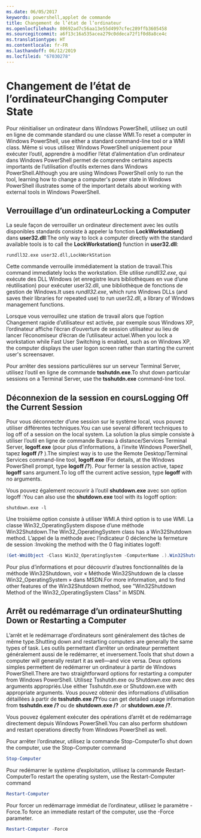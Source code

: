 ```yaml
---
ms.date: 06/05/2017
keywords: powershell,applet de commande
title: Changement de l’état de l’ordinateur
ms.openlocfilehash: 80692ad7c56aa13e55d4997cfec289ffb3605458
ms.sourcegitcommit: a6f13c16a535acea279c0ddeca72f1f0d8a8ce4c
ms.translationtype: HT
ms.contentlocale: fr-FR
ms.lasthandoff: 06/12/2019
ms.locfileid: "67030278"
---
```

# <a name="changing-computer-state"></a><span data-ttu-id="04c24-103">Changement de l’état de l’ordinateur</span><span class="sxs-lookup"><span data-stu-id="04c24-103">Changing Computer State</span></span>

<span data-ttu-id="04c24-104">Pour réinitialiser un ordinateur dans Windows PowerShell, utilisez un outil en ligne de commande standard ou une classe WMI.</span><span class="sxs-lookup"><span data-stu-id="04c24-104">To reset a computer in Windows PowerShell, use either a standard command-line tool or a WMI class.</span></span> <span data-ttu-id="04c24-105">Même si vous utilisez Windows PowerShell uniquement pour exécuter l’outil, apprendre à modifier l’état d’alimentation d’un ordinateur dans Windows PowerShell permet de comprendre certains aspects importants de l’utilisation d’outils externes dans Windows PowerShell.</span><span class="sxs-lookup"><span data-stu-id="04c24-105">Although you are using Windows PowerShell only to run the tool, learning how to change a computer's power state in Windows PowerShell illustrates some of the important details about working with external tools in Windows PowerShell.</span></span>

## <a name="locking-a-computer"></a><span data-ttu-id="04c24-106">Verrouillage d’un ordinateur</span><span class="sxs-lookup"><span data-stu-id="04c24-106">Locking a Computer</span></span>

<span data-ttu-id="04c24-107">La seule façon de verrouiller un ordinateur directement avec les outils disponibles standards consiste à appeler la fonction **LockWorkstation()** dans **user32.dll**:</span><span class="sxs-lookup"><span data-stu-id="04c24-107">The only way to lock a computer directly with the standard available tools is to call the **LockWorkstation()** function in **user32.dll**:</span></span>

```
rundll32.exe user32.dll,LockWorkStation
```

<span data-ttu-id="04c24-108">Cette commande verrouille immédiatement la station de travail.</span><span class="sxs-lookup"><span data-stu-id="04c24-108">This command immediately locks the workstation.</span></span> <span data-ttu-id="04c24-109">Elle utilise *rundll32.exe*, qui exécute des DLL Windows (et enregistre leurs bibliothèques en vue d’une réutilisation) pour exécuter user32.dll, une bibliothèque de fonctions de gestion de Windows.</span><span class="sxs-lookup"><span data-stu-id="04c24-109">It uses *rundll32.exe*, which runs Windows DLLs (and saves their libraries for repeated use) to run user32.dll, a library of Windows management functions.</span></span>

<span data-ttu-id="04c24-110">Lorsque vous verrouillez une station de travail alors que l’option Changement rapide d’utilisateur est activée, par exemple sous Windows XP, l’ordinateur affiche l’écran d’ouverture de session utilisateur au lieu de lancer l’économiseur d’écran de l’utilisateur actuel.</span><span class="sxs-lookup"><span data-stu-id="04c24-110">When you lock a workstation while Fast User Switching is enabled, such as on Windows XP, the computer displays the user logon screen rather than starting the current user's screensaver.</span></span>

<span data-ttu-id="04c24-111">Pour arrêter des sessions particulières sur un serveur Terminal Server, utilisez l’outil en ligne de commande **tsshutdn.exe**.</span><span class="sxs-lookup"><span data-stu-id="04c24-111">To shut down particular sessions on a Terminal Server, use the **tsshutdn.exe** command-line tool.</span></span>

## <a name="logging-off-the-current-session"></a><span data-ttu-id="04c24-112">Déconnexion de la session en cours</span><span class="sxs-lookup"><span data-stu-id="04c24-112">Logging Off the Current Session</span></span>

<span data-ttu-id="04c24-113">Pour vous déconnecter d’une session sur le système local, vous pouvez utiliser différentes techniques.</span><span class="sxs-lookup"><span data-stu-id="04c24-113">You can use several different techniques to log off of a session on the local system.</span></span> <span data-ttu-id="04c24-114">La solution la plus simple consiste à utiliser l’outil en ligne de commande Bureau à distance/Services Terminal Server, **logoff.exe** (pour plus d’informations, à l’invite Windows PowerShell, tapez **logoff /?** ).</span><span class="sxs-lookup"><span data-stu-id="04c24-114">The simplest way is to use the Remote Desktop/Terminal Services command-line tool, **logoff.exe** (For details, at the Windows PowerShell prompt, type **logoff /?**).</span></span> <span data-ttu-id="04c24-115">Pour fermer la session active, tapez **logoff** sans argument.</span><span class="sxs-lookup"><span data-stu-id="04c24-115">To log off the current active session, type **logoff** with no arguments.</span></span>

<span data-ttu-id="04c24-116">Vous pouvez également recouvrir à l’outil **shutdown.exe** avec son option logoff :</span><span class="sxs-lookup"><span data-stu-id="04c24-116">You can also use the **shutdown.exe** tool with its logoff option:</span></span>

```
shutdown.exe -l
```

<span data-ttu-id="04c24-117">Une troisième option consiste à utiliser WMI.</span><span class="sxs-lookup"><span data-stu-id="04c24-117">A third option is to use WMI.</span></span> <span data-ttu-id="04c24-118">La classe Win32_OperatingSystem dispose d’une méthode Win32Shutdown.</span><span class="sxs-lookup"><span data-stu-id="04c24-118">The Win32_OperatingSystem class has a Win32Shutdown method.</span></span> <span data-ttu-id="04c24-119">L’appel de la méthode avec l’indicateur 0 déclenche la fermeture de session :</span><span class="sxs-lookup"><span data-stu-id="04c24-119">Invoking the method with the 0 flag initiates logoff:</span></span>

```powershell
(Get-WmiObject -Class Win32_OperatingSystem -ComputerName .).Win32Shutdown(0)
```

<span data-ttu-id="04c24-120">Pour plus d’informations et pour découvrir d’autres fonctionnalités de la méthode Win32Shutdown, voir « Méthode Win32Shutdown de la classe Win32_OperatingSystem » dans MSDN.</span><span class="sxs-lookup"><span data-stu-id="04c24-120">For more information, and to find other features of the Win32Shutdown method, see "Win32Shutdown Method of the Win32_OperatingSystem Class" in MSDN.</span></span>

## <a name="shutting-down-or-restarting-a-computer"></a><span data-ttu-id="04c24-121">Arrêt ou redémarrage d’un ordinateur</span><span class="sxs-lookup"><span data-stu-id="04c24-121">Shutting Down or Restarting a Computer</span></span>

<span data-ttu-id="04c24-122">L’arrêt et le redémarrage d’ordinateurs sont généralement des tâches de même type.</span><span class="sxs-lookup"><span data-stu-id="04c24-122">Shutting down and restarting computers are generally the same types of task.</span></span> <span data-ttu-id="04c24-123">Les outils permettant d’arrêter un ordinateur permettent généralement aussi de le redémarrer, et inversement.</span><span class="sxs-lookup"><span data-stu-id="04c24-123">Tools that shut down a computer will generally restart it as well—and vice versa.</span></span> <span data-ttu-id="04c24-124">Deux options simples permettent de redémarrer un ordinateur à partir de Windows PowerShell.</span><span class="sxs-lookup"><span data-stu-id="04c24-124">There are two straightforward options for restarting a computer from Windows PowerShell.</span></span> <span data-ttu-id="04c24-125">Utilisez Tsshutdn.exe ou Shutdown.exe avec des arguments appropriés.</span><span class="sxs-lookup"><span data-stu-id="04c24-125">Use either Tsshutdn.exe or Shutdown.exe with appropriate arguments.</span></span> <span data-ttu-id="04c24-126">Vous pouvez obtenir des informations d’utilisation détaillées à partir de **tsshutdn.exe /?**</span><span class="sxs-lookup"><span data-stu-id="04c24-126">You can get detailed usage information from **tsshutdn.exe /?**</span></span> <span data-ttu-id="04c24-127">ou de **shutdown.exe /?** .</span><span class="sxs-lookup"><span data-stu-id="04c24-127">or **shutdown.exe /?**.</span></span>

<span data-ttu-id="04c24-128">Vous pouvez également exécuter des opérations d’arrêt et de redémarrage directement depuis Windows PowerShell.</span><span class="sxs-lookup"><span data-stu-id="04c24-128">You can also perform shutdown and restart operations directly from Windows PowerShell as well.</span></span>

<span data-ttu-id="04c24-129">Pour arrêter l’ordinateur, utilisez la commande Stop-Computer</span><span class="sxs-lookup"><span data-stu-id="04c24-129">To shut down the computer, use the Stop-Computer command</span></span>

```powershell
Stop-Computer
```

<span data-ttu-id="04c24-130">Pour redémarrer le système d’exploitation, utilisez la commande Restart-Computer</span><span class="sxs-lookup"><span data-stu-id="04c24-130">To restart the operating system, use the Restart-Computer command</span></span>

```powershell
Restart-Computer
```

<span data-ttu-id="04c24-131">Pour forcer un redémarrage immédiat de l’ordinateur, utilisez le paramètre -Force.</span><span class="sxs-lookup"><span data-stu-id="04c24-131">To force an immediate restart of the computer, use the -Force parameter.</span></span>

```powershell
Restart-Computer -Force
```

